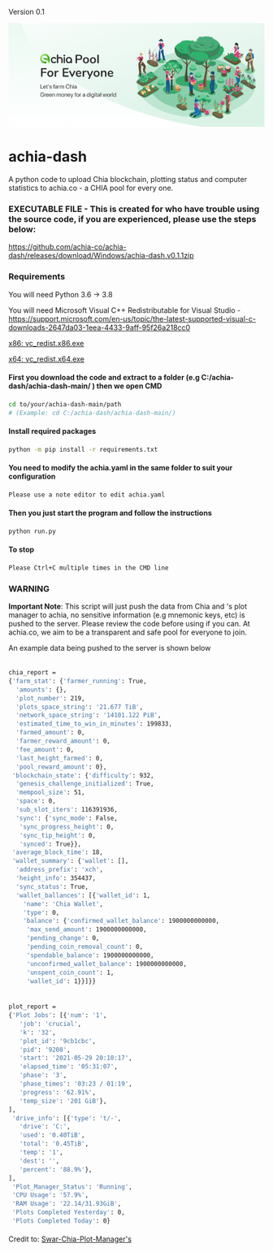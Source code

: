 Version 0.1

![Image of achia.co](https://github.com/achia-co/achia-dash/blob/main/img/achia.png)

# achia-dash
A python code to upload Chia blockchain, plotting status and computer statistics to achia.co - a CHIA pool for every one.


### EXECUTABLE FILE - This is created for who have trouble using the source code, if you are experienced, please use the steps below:



https://github.com/achia-co/achia-dash/releases/download/Windows/achia-dash.v0.1.1zip




### Requirements

You will need Python 3.6 -> 3.8 

You will need Microsoft Visual C++ Redistributable for Visual Studio - https://support.microsoft.com/en-us/topic/the-latest-supported-visual-c-downloads-2647da03-1eea-4433-9aff-95f26a218cc0

[x86: vc_redist.x86.exe](https://aka.ms/vs/16/release/vc_redist.x86.exe)

[x64: vc_redist.x64.exe](https://aka.ms/vs/16/release/vc_redist.x64.exe)
 
#### First you download the code and extract to a folder (e.g C:/achia-dash/achia-dash-main/ ) then we open CMD

```bash
cd to/your/achia-dash-main/path
# (Example: cd C:/achia-dash/achia-dash-main/)
```
#### Install required packages

```bash
python -m pip install -r requirements.txt
```

#### You need to modify the achia.yaml in the same folder to suit your configuration

```bash
Please use a note editor to edit achia.yaml
```

#### Then you just start the program and follow the instructions

```bash
python run.py
```

#### To stop

```bash
Please Ctrl+C multiple times in the CMD line
```

### WARNING 
**Important Note**: This script will just push the data from Chia and 's plot manager to achia, no sensitive information (e.g mnemonic keys, etc) is pushed to the server. Please review the code before using if you can. At achia.co, we aim to be a transparent and safe pool for everyone to join.

An example data being pushed to the server is shown below

```bash

chia_report =
{'farm_stat': {'farmer_running': True,
  'amounts': {},
  'plot_number': 219,
  'plots_space_string': '21.677 TiB',
  'network_space_string': '14101.122 PiB',
  'estimated_time_to_win_in_minutes': 199833,
  'farmed_amount': 0,
  'farmer_reward_amount': 0,
  'fee_amount': 0,
  'last_height_farmed': 0,
  'pool_reward_amount': 0},
 'blockchain_state': {'difficulty': 932,
  'genesis_challenge_initialized': True,
  'mempool_size': 51,
  'space': 0,
  'sub_slot_iters': 116391936,
  'sync': {'sync_mode': False,
   'sync_progress_height': 0,
   'sync_tip_height': 0,
   'synced': True}},
 'average_block_time': 18,
 'wallet_summary': {'wallet': [],
  'address_prefix': 'xch',
  'height_info': 354437,
  'sync_status': True,
  'wallet_ballances': [{'wallet_id': 1,
    'name': 'Chia Wallet',
    'type': 0,
    'balance': {'confirmed_wallet_balance': 1900000000000,
     'max_send_amount': 1900000000000,
     'pending_change': 0,
     'pending_coin_removal_count': 0,
     'spendable_balance': 1900000000000,
     'unconfirmed_wallet_balance': 1900000000000,
     'unspent_coin_count': 1,
     'wallet_id': 1}}]}}


plot_report =
{'Plot Jobs': [{'num': '1',
   'job': 'crucial',
   'k': '32',
   'plot_id': '9cb1cbc',
   'pid': '9208',
   'start': '2021-05-29 20:10:17',
   'elapsed_time': '05:31:07',
   'phase': '3',
   'phase_times': '03:23 / 01:19',
   'progress': '62.91%',
   'temp_size': '201 GiB'},
],
 'drive_info': [{'type': 't/-',
   'drive': 'C:',
   'used': '0.40TiB',
   'total': '0.45TiB',
   'temp': '1',
   'dest': '',
   'percent': '88.9%'},
],
 'Plot_Manager_Status': 'Running',
 'CPU Usage': '57.9%',
 'RAM Usage': '22.14/31.93GiB',
 'Plots Completed Yesterday': 0,
 'Plots Completed Today': 0}
```

#### 
Credit to: 
[Swar-Chia-Plot-Manager's](https://github.com/swar/Swar-Chia-Plot-Manager)

